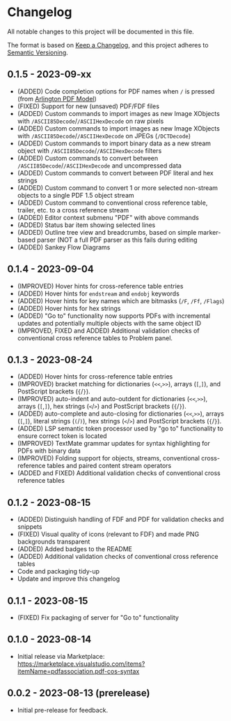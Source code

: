 # Changelog

All notable changes to this project will be documented in this file.

The format is based on [Keep a Changelog](https://keepachangelog.com/en/1.0.0/),
and this project adheres to [Semantic Versioning](https://semver.org/spec/v2.0.0.html).

## 0.1.5 - 2023-09-xx
- (ADDED) Code completion options for PDF names when `/` is pressed (from [Arlington PDF Model](https://github.com/pdf-association/arlington-pdf-model))
- (FIXED) Support for new (unsaved) PDF/FDF files
- (ADDED) Custom commands to import images as new Image XObjects with `/ASCII85Decode`/`/ASCIIHexDecode` on raw pixels
- (ADDED) Custom commands to import images as new Image XObjects with `/ASCII85Decode`/`/ASCIIHexDecode` on JPEGs (`/DCTDecode`)
- (ADDED) Custom commands to import binary data as a new stream object with `/ASCII85Decode`/`/ASCIIHexDecode` filters
- (ADDED) Custom commands to convert between `/ASCII85Decode`/`/ASCIIHexDecode` and uncompressed data
- (ADDED) Custom commands to convert between PDF literal and hex strings
- (ADDED) Custom command to convert 1 or more selected non-stream objects to a single PDF 1.5 object stream
- (ADDED) Custom command to conventional cross reference table, trailer, etc. to a cross reference stream
- (ADDED) Editor context submenu "PDF" with above commands
- (ADDED) Status bar item showing selected lines
- (ADDED) Outline tree view and breadcrumbs, based on simple marker-based parser (NOT a full PDF parser as this fails during editing
- (ADDED) Sankey Flow Diagrams

## 0.1.4 - 2023-09-04
- (IMPROVED) Hover hints for cross-reference table entries
- (ADDED) Hover hints for `endstream` and `endobj` keywords
- (ADDED) Hover hints for key names which are bitmasks (`/F`, `/Ff`, `/Flags`)
- (ADDED) Hover hints for hex strings
- (ADDED) "Go to" functionality now supports PDFs with incremental updates and potentially multiple objects with the same object ID 
- (IMPROVED, FIXED and ADDED) Additional validation checks of conventional cross reference tables to Problem panel. 

## 0.1.3 - 2023-08-24
- (ADDED) Hover hints for cross-reference table entries
- (IMPROVED) bracket matching for dictionaries (`<<`,`>>`), arrays (`[`,`]`), and PostScript brackets (`{`/`}`). 
- (IMPROVED) auto-indent and auto-outdent for dictionaries (`<<`,`>>`), arrays (`[`,`]`), hex strings (`<`/`>`) and PostScript brackets (`{`/`}`). 
- (ADDED) auto-complete and auto-closing for dictionaries (`<<`,`>>`), arrays (`[`,`]`), literal strings (`(`/`)`), hex strings (`<`/`>`) and PostScript brackets (`{`/`}`). 
- (ADDED) LSP semantic token processor used by "go to" functionality to ensure correct token is located
- (IMPROVED) TextMate grammar updates for syntax highlighting for PDFs with binary data
- (IMPROVED) Folding support for objects, streams, conventional cross-reference tables and paired content stream operators 
- (ADDED and FIXED) Additional validation checks of conventional cross reference tables

## 0.1.2 - 2023-08-15
- (ADDED) Distinguish handling of FDF and PDF for validation checks and snippets
- (FIXED) Visual quality of icons (relevant to FDF) and made PNG backgrounds transparent
- (ADDED) Added badges to the README
- (ADDED) Additional validation checks of conventional cross reference tables
- Code and packaging tidy-up
- Update and improve this changelog

## 0.1.1 - 2023-08-15
- (FIXED) Fix packaging of server for "Go to" functionality

## 0.1.0 - 2023-08-14
- Initial release via Marketplace: https://marketplace.visualstudio.com/items?itemName=pdfassociation.pdf-cos-syntax  

## 0.0.2 - 2023-08-13 (prerelease)
- Initial pre-release for feedback. 
